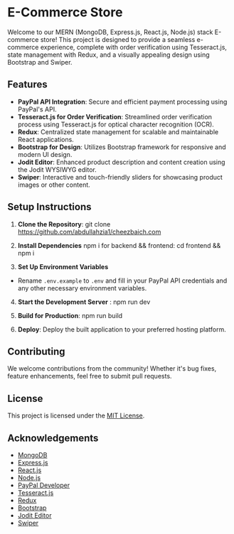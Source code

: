 # E-Commerce Store

Welcome to our MERN (MongoDB, Express.js, React.js, Node.js) stack E-commerce store! This project is designed to provide a seamless e-commerce experience, complete with order verification using Tesseract.js, state management with Redux, and a visually appealing design using Bootstrap and Swiper.

## Features

- **PayPal API Integration**: Secure and efficient payment processing using PayPal's API.
- **Tesseract.js for Order Verification**: Streamlined order verification process using Tesseract.js for optical character recognition (OCR).
- **Redux**: Centralized state management for scalable and maintainable React applications.
- **Bootstrap for Design**: Utilizes Bootstrap framework for responsive and modern UI design.
- **Jodit Editor**: Enhanced product description and content creation using the Jodit WYSIWYG editor.
- **Swiper**: Interactive and touch-friendly sliders for showcasing product images or other content.

## Setup Instructions

1. **Clone the Repository**: git clone https://github.com/abdullahzia1/cheezbaich.com


2. **Install Dependencies** npm i for backend && frontend: cd frontend && npm i


3. **Set Up Environment Variables**
- Rename `.env.example` to `.env` and fill in your PayPal API credentials and any other necessary environment variables.

4. **Start the Development Server** : npm run dev

5. **Build for Production**: npm run build


6. **Deploy**: Deploy the built application to your preferred hosting platform.

## Contributing

We welcome contributions from the community! Whether it's bug fixes, feature enhancements, feel free to submit pull requests.

## License

This project is licensed under the [MIT License](LICENSE).

## Acknowledgements

- [MongoDB](https://www.mongodb.com/)
- [Express.js](https://expressjs.com/)
- [React.js](https://reactjs.org/)
- [Node.js](https://nodejs.org/)
- [PayPal Developer](https://developer.paypal.com/)
- [Tesseract.js](https://github.com/naptha/tesseract.js)
- [Redux](https://redux.js.org/)
- [Bootstrap](https://getbootstrap.com/)
- [Jodit Editor](https://xdsoft.net/jodit/)
- [Swiper](https://swiperjs.com/)
